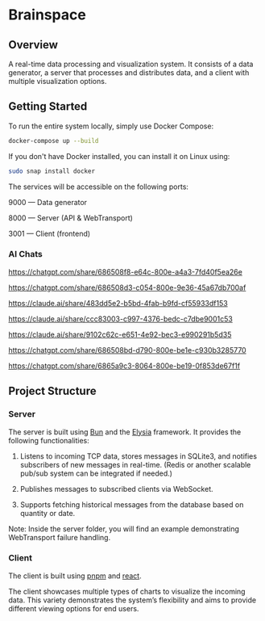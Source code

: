 # Brainspace

## Overview

A real-time data processing and visualization system. It consists of a data generator, a server that processes and distributes data, and a client with multiple visualization options.

## Getting Started

To run the entire system locally, simply use Docker Compose:

```bash
docker-compose up --build
```
If you don't have Docker installed, you can install it on Linux using:

```bash
sudo snap install docker
```

The services will be accessible on the following ports:

9000 — Data generator

8000 — Server (API & WebTransport)

3001 — Client (frontend)

### AI Chats
https://chatgpt.com/share/686508f8-e64c-800e-a4a3-7fd40f5ea26e 

https://chatgpt.com/share/686508d3-c054-800e-9e36-45a67db700af

https://claude.ai/share/483dd5e2-b5bd-4fab-b9fd-cf55933df153

https://claude.ai/share/ccc83003-c997-4376-bedc-c7dbe9001c53

https://claude.ai/share/9102c62c-e651-4e92-bec3-e990291b5d35

https://chatgpt.com/share/686508bd-d790-800e-be1e-c930b3285770

https://chatgpt.com/share/6865a9c3-8064-800e-be19-0f853de67f1f

## Project Structure
### Server
The server is built using [Bun](https://bun.sh/) and the [Elysia](https://elysiajs.dev/) framework. It provides the following functionalities:

1. Listens to incoming TCP data, stores messages in SQLite3, and notifies subscribers of new messages in real-time. (Redis or another scalable pub/sub system can be integrated if needed.)

2. Publishes messages to subscribed clients via WebSocket.

3. Supports fetching historical messages from the database based on quantity or date.

Note: Inside the server folder, you will find an example demonstrating WebTransport failure handling.

### Client
The client is built using [pnpm](https://pnpm.io/) and [react](https://www.youtube.com/watch?v=dQw4w9WgXcQ&pp=0gcJCfwAo7VqN5tD).

The client showcases multiple types of charts to visualize the incoming data. This variety demonstrates the system’s flexibility and aims to provide different viewing options for end users.

